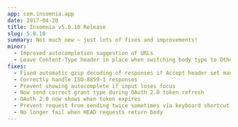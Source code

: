 ```yaml
---
app: com.insomnia.app
date: 2017-04-20
title: Insomnia v5.0.10 Release
slug: 5.0.10
summary: Not much new – just lots of fixes and improvements!
minor:
  - Improved autocompletion suggestion of URLs 
  - Leave Content-Type header in place when switching body type to Other
fixes:
  - Fixed automatic gzip decoding of responses if Accept header set manually
  - Correctly handle ISO-8859-1 responses
  - Prevent showing autocomplete if input loses focus
  - Now send correct grant type during OAuth 2.0 token refresh
  - OAuth 2.0 now shows when token expires
  - Prevent request from sending twice sometimes via keyboard shortcut
  - No longer fail when HEAD requests return body
---
```


